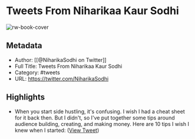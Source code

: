 # Tweets From Niharikaa Kaur Sodhi

![rw-book-cover](https://pbs.twimg.com/profile_images/1545964085115686913/N2b3Sq3K.jpg)

## Metadata
- Author: [[@NiharikaSodhi on Twitter]]
- Full Title: Tweets From Niharikaa Kaur Sodhi
- Category: #tweets
- URL: https://twitter.com/NiharikaSodhi

## Highlights
- When you start side hustling, it's confusing.
  I wish I had a cheat sheet for it back then.
  But I didn't, so I've put together some tips around audience building, creating, and making money.
  Here are 10 tips I wish I knew when I started: ([View Tweet](https://twitter.com/NiharikaSodhi/status/1509531739546292225))
